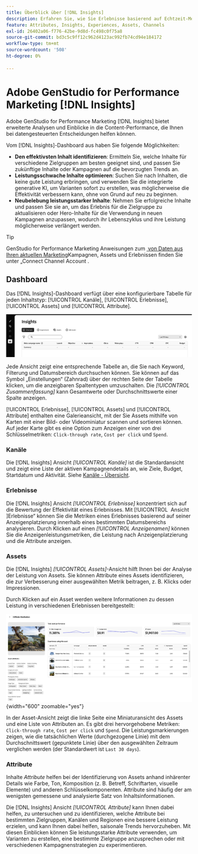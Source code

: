 ```yaml
---
title: Überblick über [!DNL Insights]
description: Erfahren Sie, wie Sie Erlebnisse basierend auf Echtzeit-Metriken zur Inhaltsleistung optimieren können.
feature: Attributes, Insights, Experiences, Assets, Channels
exl-id: 26402a06-f776-42be-9d8d-fc498c0f75a8
source-git-commit: bd3c5c9ff12c962d4123ac992fb74cd94e184172
workflow-type: tm+mt
source-wordcount: '508'
ht-degree: 0%

---
```


# Adobe GenStudio for Performance Marketing [!DNL Insights]

Adobe GenStudio for Performance Marketing [!DNL Insights] bietet erweiterte Analysen und Einblicke in die Content-Performance, die Ihnen bei datengesteuerten Entscheidungen helfen können.

Vom [!DNL Insights]-Dashboard aus haben Sie folgende Möglichkeiten:

- **Den effektivsten Inhalt identifizieren**: Ermitteln Sie, welche Inhalte für verschiedene Zielgruppen am besten geeignet sind, und passen Sie zukünftige Inhalte oder Kampagnen auf die bevorzugten Trends an.
- **Leistungsschwache Inhalte optimieren**: Suchen Sie nach Inhalten, die keine gute Leistung erbringen, und verwenden Sie die integrierte generative KI, um Varianten sofort zu erstellen, was möglicherweise die Effektivität verbessern kann, ohne von Grund auf neu zu beginnen.
- **Neubelebung leistungsstarker Inhalte**: Nehmen Sie erfolgreiche Inhalte und passen Sie sie an, um das Erlebnis für die Zielgruppe zu aktualisieren oder Hero-Inhalte für die Verwendung in neuen Kampagnen anzupassen, wodurch ihr Lebenszyklus und ihre Leistung möglicherweise verlängert werden.

>[!TIP]
>
>GenStudio for Performance Marketing Anweisungen zum [&#x200B; von Daten aus Ihren aktuellen Marketing](connect-channel.md)Kampagnen, Assets und Erlebnissen finden Sie unter „Connect Channel Account .

## Dashboard

Das [!DNL Insights]-Dashboard verfügt über eine konfigurierbare Tabelle für jeden Inhaltstyp: [!UICONTROL Kanäle], [!UICONTROL Erlebnisse], [!UICONTROL Assets] und [!UICONTROL Attribute].

![[!DNL Insights] Dashboard](/help/assets/insights-dashboard.png)

Jede Ansicht zeigt eine entsprechende Tabelle an, die Sie nach Keyword, Filterung und Datumsbereich durchsuchen können. Sie können auf das Symbol „Einstellungen“ (Zahnrad) über der rechten Seite der Tabelle klicken, um die anzeigbaren Spaltentypen umzuschalten. Die _[!UICONTROL Zusammenfassung]_ kann Gesamtwerte oder Durchschnittswerte einer Spalte anzeigen.

[!UICONTROL Erlebnisse], [!UICONTROL Assets] und [!UICONTROL Attribute] enthalten eine Galerieansicht, mit der Sie Assets mithilfe von Karten mit einer Bild- oder Videominiatur scannen und sortieren können. Auf jeder Karte gibt es eine Option zum Anzeigen einer von drei Schlüsselmetriken: `Click-through rate`, `Cost per click` und `Spend`.

### Kanäle

Die [!DNL Insights] Ansicht _[!UICONTROL Kanäle]_ ist die Standardansicht und zeigt eine Liste der aktiven Kampagnendetails an, wie Ziele, Budget, Startdatum und Aktivität. Siehe [Kanäle - Übersicht](channels.md).

### Erlebnisse

Die [!DNL Insights] Ansicht _[!UICONTROL Erlebnisse]_ konzentriert sich auf die Bewertung der Effektivität eines Erlebnisses. Mit [!UICONTROL &#x200B; Ansicht &#x200B;]Erlebnisse“ können Sie die Metriken eines Erlebnisses basierend auf seiner Anzeigenplatzierung innerhalb eines bestimmten Datumsbereichs analysieren. Durch Klicken auf einen _[!UICONTROL Anzeigenamen]_ können Sie die Anzeigenleistungsmetriken, die Leistung nach Anzeigenplatzierung und die Attribute anzeigen.

### Assets

Die [!DNL Insights] _[!UICONTROL Assets]_-Ansicht hilft Ihnen bei der Analyse der Leistung von Assets. Sie können Attribute eines Assets identifizieren, die zur Verbesserung einer ausgewählten Metrik beitragen, z. B. Klicks oder Impressionen.

Durch Klicken auf ein Asset werden weitere Informationen zu dessen Leistung in verschiedenen Erlebnissen bereitgestellt:

![Asset-Details](/help/assets/insights-asset-details.png){width="600" zoomable="yes"}

In der Asset-Ansicht zeigt die linke Seite eine Miniaturansicht des Assets und eine Liste von Attributen an. Es gibt drei hervorgehobene Metriken: `Click-through rate`, `Cost per click` und `Spend`. Die Leistungsmarkierungen zeigen, wie die tatsächlichen Werte (durchgezogene Linie) mit dem Durchschnittswert (gepunktete Linie) über den ausgewählten Zeitraum verglichen werden (der Standardwert ist `Last 30 days`).

### Attribute

Inhalte _Attribute_ helfen bei der Identifizierung von Assets anhand inhärenter Details wie Farbe, Ton, Komposition (z. B. Betreff, Schriftarten, visuelle Elemente) und anderen Schlüsselkomponenten. Attribute sind häufig der am wenigsten gemessene und analysierte Satz von Inhaltsinformationen.

Die [!DNL Insights] Ansicht _[!UICONTROL Attribute]_ kann Ihnen dabei helfen, zu untersuchen und zu identifizieren, welche Attribute bei bestimmten Zielgruppen, Kanälen und Regionen eine bessere Leistung erzielen, und kann Ihnen dabei helfen, saisonale Trends hervorzuheben. Mit diesen Einblicken können Sie leistungsstarke Attribute verwenden, um Varianten zu erstellen, eine bestimmte Zielgruppe anzusprechen oder mit verschiedenen Kampagnenstrategien zu experimentieren.
